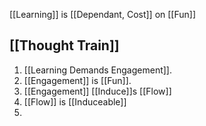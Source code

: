 [[Learning]] is [[Dependant, Cost]] on [[Fun]]

[[Thought Train]]
---
1. [[Learning Demands Engagement]].
2. [[Engagement]] is [[Fun]].
3. [[Engagement]] [[Induce]]s [[Flow]]
4. [[Flow]] is [[Induceable]]
5. 